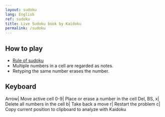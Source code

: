 ```yaml
---
layout: sudoku
lang: English
ref: sudoku
title: Live Sudoku book by Kaidoku
permalink: /sudoku
---
```


## How to play

- [Rule of sudoku](./rule)
- Multiple numbers in a cell are regarded as notes.
- Retyping the same number erases the number.

## Keyboard

Arrow| Move active cell
0-9| Place or erase a number in the cell
Del, BS, x| Delete all numbers in the cell
b| Take back a move
r| Restart the problem
c| Copy current position to clipboard to analyze with Kaidoku
